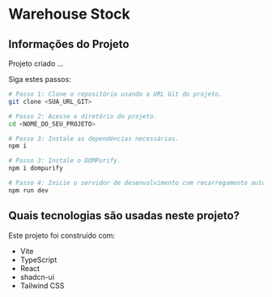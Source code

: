 # Warehouse Stock

## Informações do Projeto
Projeto criado ...

Siga estes passos:

```sh
# Passo 1: Clone o repositório usando a URL Git do projeto.
git clone <SUA_URL_GIT>

# Passo 2: Acesse o diretório do projeto.
cd <NOME_DO_SEU_PROJETO>

# Passo 3: Instale as dependências necessárias.
npm i

# Passo 3: Instale o DOMPurify.
npm i dompurify

# Passo 4: Inicie o servidor de desenvolvimento com recarregamento automático e pré-visualização instantânea.
npm run dev
```

## Quais tecnologias são usadas neste projeto?

Este projeto foi construído com:

- Vite  
- TypeScript  
- React  
- shadcn-ui  
- Tailwind CSS